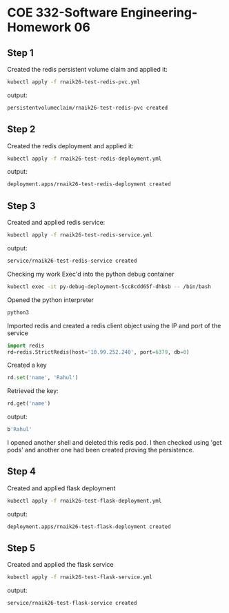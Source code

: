 # COE 332-Software Engineering-Homework 06

## Step 1
Created the redis persistent volume claim and applied it:
```bash
kubectl apply -f rnaik26-test-redis-pvc.yml
```
output:
```bash
persistentvolumeclaim/rnaik26-test-redis-pvc created
```

## Step 2
Created the redis deployment and applied it:
```bash
kubectl apply -f rnaik26-test-redis-deployment.yml
```
output:
```bash
deployment.apps/rnaik26-test-redis-deployment created
```

## Step 3
Created and applied redis service:
```bash
kubectl apply -f rnaik26-test-redis-service.yml 
```
output:
```bash
service/rnaik26-test-redis-service created
```
Checking my work
Exec'd into the python debug container
```bash
kubectl exec -it py-debug-deployment-5cc8cdd65f-dhbsb -- /bin/bash
```
Opened the python interpreter
```bash
python3
```
Imported redis and created a redis client object using the IP and port of the service
```python
import redis
rd=redis.StrictRedis(host='10.99.252.240', port=6379, db=0)
```
Created a key
```python
rd.set('name', 'Rahul')
```

Retrieved the key:
```python
rd.get('name')
```
output:
```bash
b'Rahul'
```
I opened another shell and deleted this redis pod. I then checked using 'get pods' and another one had been created proving the persistence. 

## Step 4
Created and applied flask deployment
```bash
kubectl apply -f rnaik26-test-flask-deployment.yml 
```
output:
```bash
deployment.apps/rnaik26-test-flask-deployment created
```

## Step 5
Created and applied the flask service

```bash
kubectl apply -f rnaik26-test-flask-service.yml
```
output:
```bash
service/rnaik26-test-flask-service created
```
